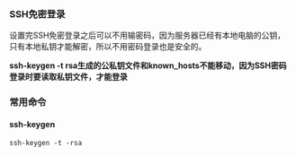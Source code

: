 ### SSH免密登录

设置完SSH免密登录之后可以不用输密码，因为服务器已经有本地电脑的公钥，只有本地私钥才能解密，所以不用密码登录也是安全的。

**ssh-keygen -t rsa生成的公私钥文件和known_hosts不能移动，因为SSH密码登录时要读取私钥文件，才能登录**

### 常用命令

#### ssh-keygen

~~~shell
ssh-keygen -t -rsa
~~~

